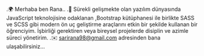 .🌍  Merhaba ben Rana..
.🧠  Sürekli gelişmekte olan yazılım dünyasında JavaScript teknolojisine odaklanan ,Bootstrap kütüphanesi ile birlikte SASS ve SCSS gibi modern ön uç geliştirme araçlarını etkin bir şekilde kullanan bir öğrenciyim.
İşbirliği gerektiren veya bireysel projelerde disiplin ve azimle süreci yönetirim.
.✉️  sarirana98@gmail.com adresinden bana ulaşabilirsiniz...


<!---
ranamutta/ranamutta is a ✨ special ✨ repository because its `README.md` (this file) appears on your GitHub profile.
You can click the Preview link to take a look at your changes.
--->
